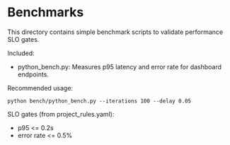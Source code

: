 # Benchmarks

This directory contains simple benchmark scripts to validate performance SLO gates.

Included:
- python_bench.py: Measures p95 latency and error rate for dashboard endpoints.

Recommended usage:
```
python bench/python_bench.py --iterations 100 --delay 0.05
```

SLO gates (from project_rules.yaml):
- p95 <= 0.2s
- error rate <= 0.5%